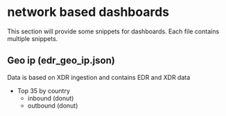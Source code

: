 # network based dashboards
This section will provide some snippets for dashboards. 
Each file contains multiple snippets.

## Geo ip (edr_geo_ip.json)
Data is based on XDR ingestion and contains EDR and XDR data 
- Top 35 by country
  - inbound (donut)
  - outbound (donut)




